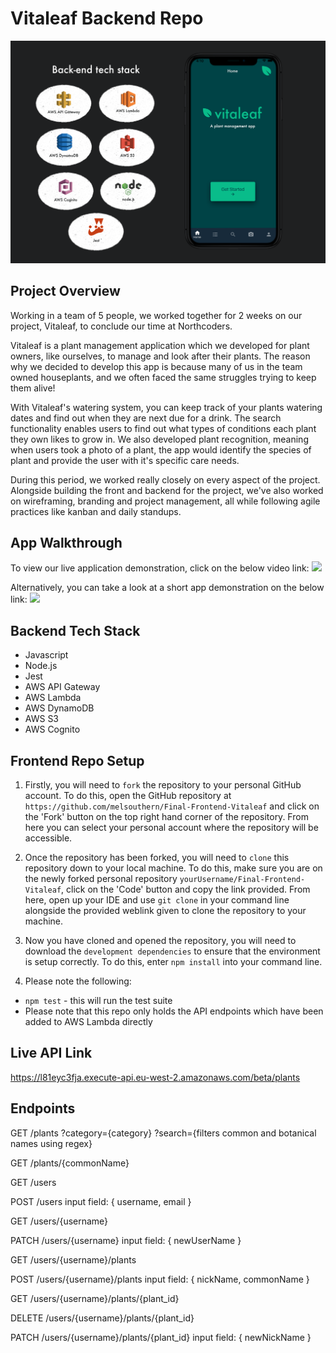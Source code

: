 # Vitaleaf Backend Repo

![](https://github.com/melsouthern/Final-Backend-Vitaleaf/blob/main/IMG_0346.PNG)

## Project Overview

Working in a team of 5 people, we worked together for 2 weeks on our project, Vitaleaf, to conclude our time at Northcoders.

Vitaleaf is a plant management application which we developed for plant owners, like ourselves, to manage and look after their plants. The reason why we decided to develop this app is because many of us in the team owned houseplants, and we often faced the same struggles trying to keep them alive!

With Vitaleaf's watering system, you can keep track of your plants watering dates and find out when they are next due for a drink. The search functionality enables users to find out what types of conditions each plant they own likes to grow in. We also developed plant recognition, meaning when users took a photo of a plant, the app would identify the species of plant and provide the user with it's specific care needs.

During this period, we worked really closely on every aspect of the project. Alongside building the front and backend for the project, we've also worked on wireframing, branding and project management, all while following agile practices like kanban and daily standups.

## App Walkthrough

To view our live application demonstration, click on the below video link:
[![](http://img.youtube.com/vi/VH3ZniWAMrA/0.jpg)](https://www.youtube.com/watch?v=VH3ZniWAMrA&t=986s "View the live presentation")

Alternatively, you can take a look at a short app demonstration on the below link:
[![](http://img.youtube.com/vi/gu5F3IX5qL4/0.jpg)](https://www.youtube.com/watch?v=gu5F3IX5qL4 "View the short demo")

## Backend Tech Stack

- Javascript
- Node.js
- Jest
- AWS API Gateway
- AWS Lambda
- AWS DynamoDB
- AWS S3
- AWS Cognito

## Frontend Repo Setup

1. Firstly, you will need to `fork` the repository to your personal GitHub account. To do this, open the GitHub repository at `https://github.com/melsouthern/Final-Frontend-Vitaleaf` and click on the 'Fork' button on the top right hand corner of the repository. From here you can select your personal account where the repository will be accessible.

2. Once the repository has been forked, you will need to `clone` this repository down to your local machine. To do this, make sure you are on the newly forked personal repository `yourUsername/Final-Frontend-Vitaleaf`, click on the 'Code' button and copy the link provided. From here, open up your IDE and use `git clone` in your command line alongside the provided weblink given to clone the repository to your machine.

3. Now you have cloned and opened the repository, you will need to download the `development dependencies` to ensure that the environment is setup correctly. To do this, enter `npm install` into your command line.

4. Please note the following:

- `npm test` - this will run the test suite
- Please note that this repo only holds the API endpoints which have been added to AWS Lambda directly

## Live API Link

https://l81eyc3fja.execute-api.eu-west-2.amazonaws.com/beta/plants

## Endpoints

GET /plants
?category={category}
?search={filters common and botanical names using regex}

GET /plants/{commonName}

GET /users

POST /users
input field: { username, email }

GET /users/{username}

PATCH /users/{username}
input field: { newUserName }

GET /users/{username}/plants

POST /users/{username}/plants
input field: { nickName, commonName }

GET /users/{username}/plants/{plant_id}

DELETE /users/{username}/plants/{plant_id}

PATCH /users/{username}/plants/{plant_id}
input field: { newNickName }

```

```
